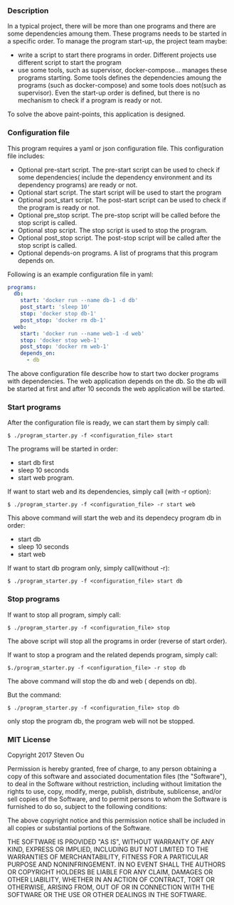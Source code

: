 ### Description

In a typical project, there will be more than one programs and there are some dependencies amoung them. These programs needs to be started in a specific order. To manage the program start-up, the project team maybe:
- write a script to start there programs in order. Different projects use different script to start the program
- use some tools, such as supervisor, docker-compose... manages these programs starting. Some tools defines the dependencies amoung the programs (such as docker-compose) and some tools does not(such as supervisor). Even the start-up order is defined, but there is no mechanism to check if a program is ready or not.

To solve the above paint-points, this application is designed. 

### Configuration file

This program requires a yaml or json configuration file. This configuration file includes:
* Optional pre-start script. The pre-start script can be used to check if some dependencies( include the dependency environment and its dependency programs) are ready or not.
* Optional start script. The start script will be used to start the program
* Optional post_start script. The post-start script can be used to check if the program is ready or not.
* Optional pre_stop script. The pre-stop script will be called before the stop script is called.
* Optional stop script. The stop script is used to stop the program.
* Optional post_stop script. The post-stop script will be called after the stop script is called.
* Optional depends-on programs. A list of programs that this program depends on.

Following is an example configuration file in yaml:

```yaml
programs:
  db:
    start: 'docker run --name db-1 -d db'
    post_start: 'sleep 10'
    stop: 'docker stop db-1'
    post_stop: 'docker rm db-1'
  web:
    start: 'docker run --name web-1 -d web'
    stop: 'docker stop web-1'
    post_stop: 'docker rm web-1'
    depends_on:
      - db
```

The above configuration file describe how to start two docker programs with dependencies. The web application depends on the db. So the db will be started at first and after 10 seconds the web application will be started.

### Start programs

After the configuration file is ready, we can start them by simply call:
```shell
$ ./program_starter.py -f <configuration_file> start
```

The programs will be started in order: 
- start db first
- sleep 10 seconds
- start web program.

If want to start web and its dependencies, simply call (with -r option):
```shell
$ ./program_starter.py -f <configuration_file> -r start web
```

This above command will start the web and its dependecy program db in order:
- start db
- sleep 10 seconds
- start web

If want to start db program only, simply call(without -r):
```shell
$ ./program_starter.py -f <configuration_file> start db
```

### Stop programs

If want to stop all program, simply call:
```shell
$ ./program_starter.py -f <configuration_file> stop
```
The above script will stop all the programs in order (reverse of start order).

If want to stop a program and the related depends program, simply call:
```shell
$./program_starter.py -f <configuration_file> -r stop db
```

The above command will stop the db and web ( depends on db).

But the command:
```shell
$ ./program_starter.py -f <configuration_file> stop db
```
only stop the program db, the program web will not be stopped.

### MIT License
Copyright 2017 Steven Ou

Permission is hereby granted, free of charge, to any person obtaining a copy of this software and associated documentation files (the "Software"), to deal in the Software without restriction, including without limitation the rights to use, copy, modify, merge, publish, distribute, sublicense, and/or sell copies of the Software, and to permit persons to whom the Software is furnished to do so, subject to the following conditions:

The above copyright notice and this permission notice shall be included in all copies or substantial portions of the Software.

THE SOFTWARE IS PROVIDED "AS IS", WITHOUT WARRANTY OF ANY KIND, EXPRESS OR IMPLIED, INCLUDING BUT NOT LIMITED TO THE WARRANTIES OF MERCHANTABILITY, FITNESS FOR A PARTICULAR PURPOSE AND NONINFRINGEMENT. IN NO EVENT SHALL THE AUTHORS OR COPYRIGHT HOLDERS BE LIABLE FOR ANY CLAIM, DAMAGES OR OTHER LIABILITY, WHETHER IN AN ACTION OF CONTRACT, TORT OR OTHERWISE, ARISING FROM, OUT OF OR IN CONNECTION WITH THE SOFTWARE OR THE USE OR OTHER DEALINGS IN THE SOFTWARE.

